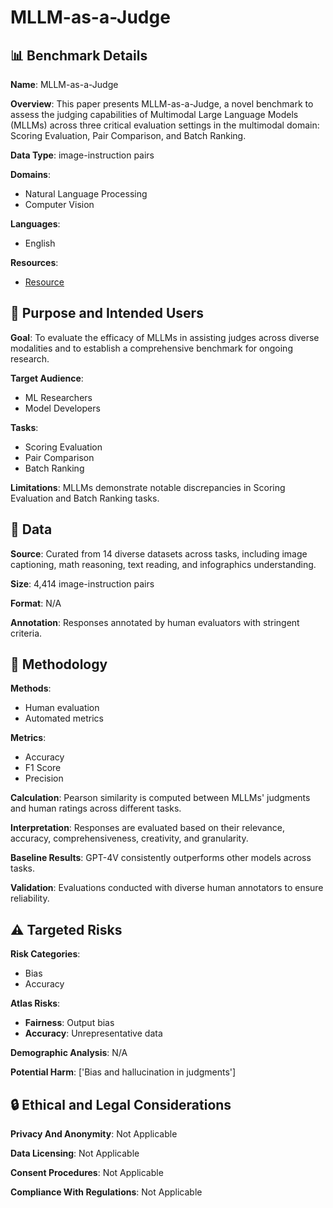 # MLLM-as-a-Judge

## 📊 Benchmark Details

**Name**: MLLM-as-a-Judge

**Overview**: This paper presents MLLM-as-a-Judge, a novel benchmark to assess the judging capabilities of Multimodal Large Language Models (MLLMs) across three critical evaluation settings in the multimodal domain: Scoring Evaluation, Pair Comparison, and Batch Ranking.

**Data Type**: image-instruction pairs

**Domains**:
- Natural Language Processing
- Computer Vision

**Languages**:
- English

**Resources**:
- [Resource](https://mllm-judge.github.io/)

## 🎯 Purpose and Intended Users

**Goal**: To evaluate the efficacy of MLLMs in assisting judges across diverse modalities and to establish a comprehensive benchmark for ongoing research.

**Target Audience**:
- ML Researchers
- Model Developers

**Tasks**:
- Scoring Evaluation
- Pair Comparison
- Batch Ranking

**Limitations**: MLLMs demonstrate notable discrepancies in Scoring Evaluation and Batch Ranking tasks.

## 💾 Data

**Source**: Curated from 14 diverse datasets across tasks, including image captioning, math reasoning, text reading, and infographics understanding.

**Size**: 4,414 image-instruction pairs

**Format**: N/A

**Annotation**: Responses annotated by human evaluators with stringent criteria.

## 🔬 Methodology

**Methods**:
- Human evaluation
- Automated metrics

**Metrics**:
- Accuracy
- F1 Score
- Precision

**Calculation**: Pearson similarity is computed between MLLMs' judgments and human ratings across different tasks.

**Interpretation**: Responses are evaluated based on their relevance, accuracy, comprehensiveness, creativity, and granularity.

**Baseline Results**: GPT-4V consistently outperforms other models across tasks.

**Validation**: Evaluations conducted with diverse human annotators to ensure reliability.

## ⚠️ Targeted Risks

**Risk Categories**:
- Bias
- Accuracy

**Atlas Risks**:
- **Fairness**: Output bias
- **Accuracy**: Unrepresentative data

**Demographic Analysis**: N/A

**Potential Harm**: ['Bias and hallucination in judgments']

## 🔒 Ethical and Legal Considerations

**Privacy And Anonymity**: Not Applicable

**Data Licensing**: Not Applicable

**Consent Procedures**: Not Applicable

**Compliance With Regulations**: Not Applicable
